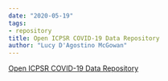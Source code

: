 ```yaml
---
date: "2020-05-19"
tags:
- repository
title: Open ICPSR COVID-19 Data Repository
author: "Lucy D'Agostino McGowan"
---
```


[Open ICPSR COVID-19 Data Repository](https://www.openicpsr.org/openicpsr/covid19?utm_source=MLists-C19-repository&utm_medium=MLists-C19-repository&utm_campaign=MLists-C19-repository)